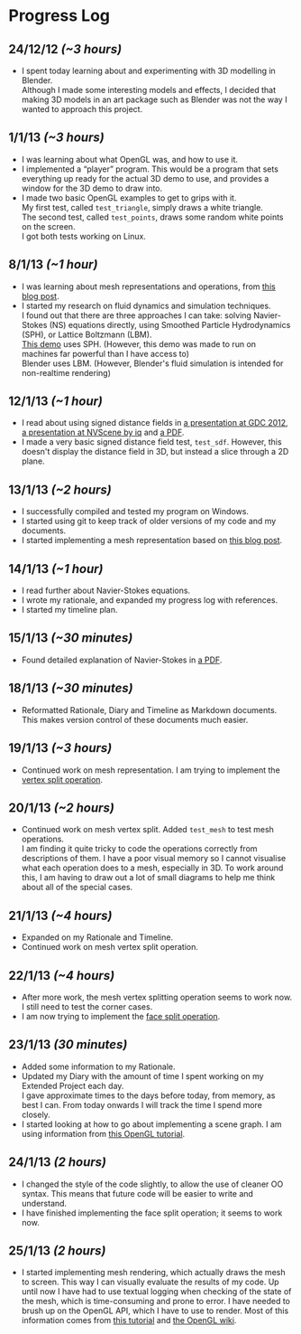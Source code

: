Progress Log
============

24/12/12 *(~3 hours)*
--------
* I spent today learning about and experimenting with 3D modelling in Blender.  
  Although I made some interesting models and effects, I decided that making 3D models in an art package such as Blender was not the way I wanted to approach this project.

1/1/13 *(~3 hours)*
------
* I was learning about what OpenGL was, and how to use it.
* I implemented a “player” program. This would be a program that sets everything up ready for the actual 3D demo to use, and provides a window for the 3D demo to draw into.
* I made two basic OpenGL examples to get to grips with it.  
  My first test, called `test_triangle`, simply draws a white triangle.  
  The second test, called `test_points`, draws some random white points on the screen.  
  I got both tests working on Linux.

8/1/13 *(~1 hour)*
------
* I was learning about mesh representations and operations, from [this blog post][ryg halfedge-theory].
* I started my research on fluid dynamics and simulation techniques.  
  I found out that there are three approaches I can take: solving Navier-Stokes (NS) equations directly, using Smoothed Particle Hydrodynamics (SPH), or Lattice Boltzmann (LBM).  
  [This demo][smash numbres] uses SPH. (However, this demo was made to run on machines far powerful than I have access to)  
  Blender uses LBM. (However, Blender's fluid simulation is intended for non-realtime rendering)

12/1/13 *(~1 hour)*
-------
* I read about using signed distance fields in [a presentation at GDC 2012][smash gdc], [a presentation at NVScene by iq][iq rwwtt] and [a PDF][upenn raymarch].
* I made a very basic signed distance field test, `test_sdf`. However, this doesn't display the distance field in 3D, but instead a slice through a 2D plane.

13/1/13 *(~2 hours)*
-------
* I successfully compiled and tested my program on Windows.
* I started using git to keep track of older versions of my code and my documents.
* I started implementing a mesh representation based on [this blog post][ryg halfedge-redux].

14/1/13 *(~1 hour)*
-------
* I read further about Navier-Stokes equations.
* I wrote my rationale, and expanded my progress log with references.
* I started my timeline plan.

15/1/13 *(~30 minutes)*
-------
* Found detailed explanation of Navier-Stokes in [a PDF][fluid rest of us].

18/1/13 *(~30 minutes)*
-------
* Reformatted Rationale, Diary and Timeline as Markdown documents. This makes version control of these documents much easier.

19/1/13 *(~3 hours)*
-------
* Continued work on mesh representation. I am trying to implement the [vertex split operation][ryg halfedge-practice].

20/1/13 *(~2 hours)*
-------
* Continued work on mesh vertex split. Added `test_mesh` to test mesh operations.  
  I am finding it quite tricky to code the operations correctly from descriptions of them. I have a poor visual memory so I cannot visualise what each operation does to a mesh, especially in 3D. To work around this, I am having to draw out a lot of small diagrams to help me think about all of the special cases.

21/1/13 *(~4 hours)*
-------
* Expanded on my Rationale and Timeline.
* Continued work on mesh vertex split operation.

22/1/13 *(~4 hours)*
-------
* After more work, the mesh vertex splitting operation seems to work now.  
  I still need to test the corner cases.
* I am now trying to implement the [face split operation][ryg halfedge-practice].

23/1/13 *(30 minutes)*
-------
* Added some information to my Rationale.
* Updated my Diary with the amount of time I spent working on my Extended Project each day.  
  I gave approximate times to the days before today, from memory, as best I can. From today onwards I will track the time I spend more closely.
* I started looking at how to go about implementing a scene graph. I am using information from [this OpenGL tutorial][arcsynthesis 17-scenegraph].

24/1/13 *(2 hours)*
-------
* I changed the style of the code slightly, to allow the use of cleaner OO syntax.
  This means that future code will be easier to write and understand.
* I have finished implementing the face split operation; it seems to work now.

25/1/13 *(2 hours)*
-------
* I started implementing mesh rendering, which actually draws the mesh to screen.
  This way I can visually evaluate the results of my code. Up until now I have had to use textual logging when checking of the state of the mesh, which is time-consuming and prone to error.
  I have needed to brush up on the OpenGL API, which I have to use to render. Most of this information comes from [this tutorial][arcsynthesis] and [the OpenGL wiki][opengl core-api].


[ryg halfedge-theory]: http://fgiesen.wordpress.com/2012/02/21/half-edge-based-mesh-representations-theory/
[ryg halfedge-practice]: http://fgiesen.wordpress.com/2012/03/24/half-edge-based-mesh-representations-practice/
[ryg halfedge-redux]: http://fgiesen.wordpress.com/2012/04/03/half-edges-redux/
[upenn raymarch]: http://www.seas.upenn.edu/~pjia/raymarch/report.pdf
[smash gdc]: http://directtovideo.files.wordpress.com/2012/03/gdc_2012_released.pdf
[smash numbres]: http://directtovideo.wordpress.com/2011/05/03/numb-res/
[iq rwwtt]: http://www.iquilezles.org/www/material/nvscene2008/rwwtt.pdf
[fluid rest of us]: http://people.sc.fsu.edu/~jburkardt/pdf/fluid_flow_for_the_rest_of_us.pdf
[arcsynthesis]: http://www.arcsynthesis.org/gltut/
[arcsynthesis 17-scenegraph]: http://www.arcsynthesis.org/gltut/Texturing/Tutorial%2017.html#d0e15853
[opengl core-api]: http://www.opengl.org/wiki/Category:Core_API_Reference
